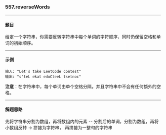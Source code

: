 ### 557.reverseWords
----
#### 题目
给定一个字符串，你需要反转字符串中每个单词的字符顺序，同时仍保留空格和单词的初始顺序。

----
#### 示例
```
输入: "Let's take LeetCode contest"
输出: "s'teL ekat edoCteeL tsetnoc"
```
**注意**：在字符串中，每个单词由单个空格分隔，并且字符串中不会有任何额外的空格。

----
#### 解题思路
先将字符串分割为数组，再将数组内的元素 -- 分割后的单词，分割为数组，再将小数组反转 -> 拼接为字符串， 再拼接为一整句的字符串
